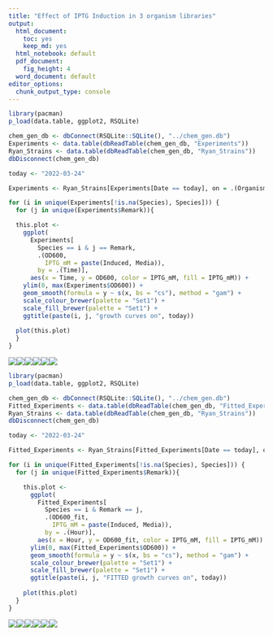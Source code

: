 ```yaml
---
title: "Effect of IPTG Induction in 3 organism libraries"
output:
  html_document: 
    toc: yes
    keep_md: yes
  html_notebook: default
  pdf_document:
    fig_height: 4
  word_document: default
editor_options: 
  chunk_output_type: console
---
```


```r
library(pacman)
p_load(data.table, ggplot2, RSQLite)

chem_gen_db <- dbConnect(RSQLite::SQLite(), "../chem_gen.db")
Experiments <- data.table(dbReadTable(chem_gen_db, "Experiments"))
Ryan_Strains <- data.table(dbReadTable(chem_gen_db, "Ryan_Strains"))
dbDisconnect(chem_gen_db)

today <- "2022-03-24"

Experiments <- Ryan_Strains[Experiments[Date == today], on = .(Organism)]

for (i in unique(Experiments[!is.na(Species), Species])) {
  for (j in unique(Experiments$Remark)){

  this.plot <- 
    ggplot(
      Experiments[
        Species == i & j == Remark, 
        .(OD600,
          IPTG_mM = paste(Induced, Media)), 
        by = .(Time)],
      aes(x = Time, y = OD600, color = IPTG_mM, fill = IPTG_mM)) +
    ylim(0, max(Experiments$OD600)) +
    geom_smooth(formula = y ~ s(x, bs = "cs"), method = "gam") +
    scale_colour_brewer(palette = "Set1") +
    scale_fill_brewer(palette = "Set1") +
    ggtitle(paste(i, j, "growth curves on", today))
  
  plot(this.plot)
  }
}
```

![](2022-03-24-IPTG_files/figure-html/unnamed-chunk-1-1.png)<!-- -->![](2022-03-24-IPTG_files/figure-html/unnamed-chunk-1-2.png)<!-- -->![](2022-03-24-IPTG_files/figure-html/unnamed-chunk-1-3.png)<!-- -->![](2022-03-24-IPTG_files/figure-html/unnamed-chunk-1-4.png)<!-- -->![](2022-03-24-IPTG_files/figure-html/unnamed-chunk-1-5.png)<!-- -->![](2022-03-24-IPTG_files/figure-html/unnamed-chunk-1-6.png)<!-- -->

```r
library(pacman)
p_load(data.table, ggplot2, RSQLite)

chem_gen_db <- dbConnect(RSQLite::SQLite(), "../chem_gen.db")
Fitted_Experiments <- data.table(dbReadTable(chem_gen_db, "Fitted_Experiments"))
Ryan_Strains <- data.table(dbReadTable(chem_gen_db, "Ryan_Strains"))
dbDisconnect(chem_gen_db)

today <- "2022-03-24"

Fitted_Experiments <- Ryan_Strains[Fitted_Experiments[Date == today], on = .(Organism)]

for (i in unique(Fitted_Experiments[!is.na(Species), Species])) {
  for (j in unique(Fitted_Experiments$Remark)){

    this.plot <- 
      ggplot(
        Fitted_Experiments[
          Species == i & Remark == j, 
          .(OD600_fit,
            IPTG_mM = paste(Induced, Media)), 
          by = .(Hour)],
        aes(x = Hour, y = OD600_fit, color = IPTG_mM, fill = IPTG_mM)) +
      ylim(0, max(Fitted_Experiments$OD600)) +
      geom_smooth(formula = y ~ s(x, bs = "cs"), method = "gam") +
      scale_colour_brewer(palette = "Set1") +
      scale_fill_brewer(palette = "Set1") +
      ggtitle(paste(i, j, "FITTED growth curves on", today))
    
    plot(this.plot)
  }
}
```

![](2022-03-24-IPTG_files/figure-html/unnamed-chunk-2-1.png)<!-- -->![](2022-03-24-IPTG_files/figure-html/unnamed-chunk-2-2.png)<!-- -->![](2022-03-24-IPTG_files/figure-html/unnamed-chunk-2-3.png)<!-- -->![](2022-03-24-IPTG_files/figure-html/unnamed-chunk-2-4.png)<!-- -->![](2022-03-24-IPTG_files/figure-html/unnamed-chunk-2-5.png)<!-- -->![](2022-03-24-IPTG_files/figure-html/unnamed-chunk-2-6.png)<!-- -->
